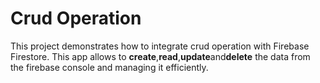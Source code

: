 # Crud Operation 

This project demonstrates how to integrate crud operation with Firebase Firestore. This app allows to **create**,**read**,**update**and**delete** the data from the firebase console and managing it efficiently.

  

  
